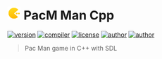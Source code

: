 # <img src="assets/icon.png" alt="icon" width="6%"/> PacM Man Cpp 
[![version](https://img.shields.io/badge/version-O.0.1-blue.svg)](https://github.com/LosKeeper/PacManCpp)
[![compiler](https://img.shields.io/badge/compiler-g++-red.svg)](https://github.com/LosKeeper/PacManCpp/blob/main/Makefile)
[![license](https://img.shields.io/badge/license-GPL_3.0-yellow.svg)](https://github.com/LosKeeper/PacManCpp/blob/main/LICENSE)
[![author](https://img.shields.io/badge/author-LosKeeper-blue)](https://github.com/LosKeeper)
[![author](https://img.shields.io/badge/author-EthanAndreas-blue)](https://github.com/EthanAndreas)
> Pac Man game in C++ with SDL
